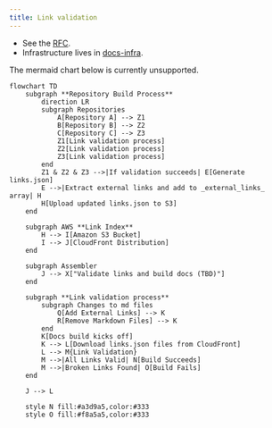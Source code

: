 ```yaml
---
title: Link validation
---
```


* See the [RFC](https://docs.google.com/document/d/1fZNeJCVLKu19s4WIKkkqrHyE9YlWQHNed94Y_V7ofRI/edit?tab=t.0#heading=h.z8tixe192fr4).
* Infrastructure lives in [docs-infra](https://github.com/elastic/docs-infra).

The mermaid chart below is currently unsupported.
```
flowchart TD
    subgraph **Repository Build Process**
        direction LR
        subgraph Repositories
            A[Repository A] --> Z1
            B[Repository B] --> Z2
            C[Repository C] --> Z3
            Z1[Link validation process]
            Z2[Link validation process]
            Z3[Link validation process]
        end
        Z1 & Z2 & Z3 -->|If validation succeeds| E[Generate links.json]
        E -->|Extract external links and add to _external_links_ array| H
        H[Upload updated links.json to S3]
    end

    subgraph AWS **Link Index**
        H --> I[Amazon S3 Bucket]
        I --> J[CloudFront Distribution]
    end

    subgraph Assembler
        J --> X["Validate links and build docs (TBD)"]
    end

    subgraph **Link validation process**
        subgraph Changes to md files
            Q[Add External Links] --> K
            R[Remove Markdown Files] --> K
        end
        K[Docs build kicks off]
        K --> L[Download links.json files from CloudFront]
        L --> M{Link Validation}
        M -->|All Links Valid| N[Build Succeeds]
        M -->|Broken Links Found| O[Build Fails]
    end

    J --> L

    style N fill:#a3d9a5,color:#333
    style O fill:#f8a5a5,color:#333
```